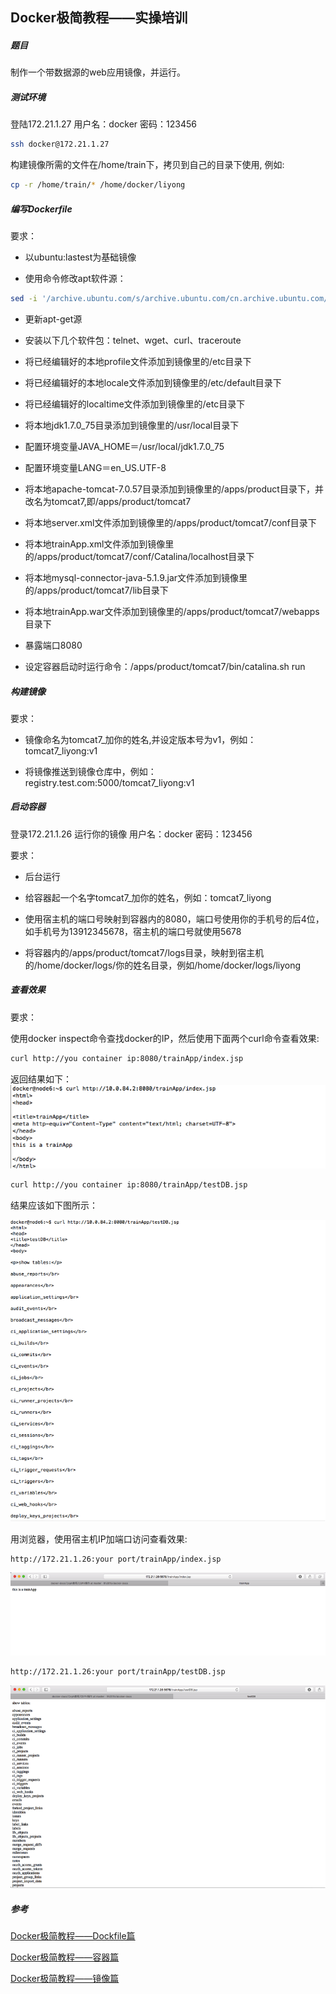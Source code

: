 Docker极简教程——实操培训
-------------------------------------------------------

##### 题目

制作一个带数据源的web应用镜像，并运行。

##### 测试环境

登陆172.21.1.27 用户名：docker 密码：123456

```bash
ssh docker@172.21.1.27
```

构建镜像所需的文件在/home/train下，拷贝到自己的目录下使用, 例如:

```bash 
cp -r /home/train/* /home/docker/liyong
```

##### 编写Dockerfile

要求：

* 以ubuntu:lastest为基础镜像

* 使用命令修改apt软件源：

```bash
sed -i '/archive.ubuntu.com/s/archive.ubuntu.com/cn.archive.ubuntu.com/g' /etc/apt/sources.list
```

* 更新apt-get源

* 安装以下几个软件包：telnet、wget、curl、traceroute

* 将已经编辑好的本地profile文件添加到镜像里的/etc目录下

* 将已经编辑好的本地locale文件添加到镜像里的/etc/default目录下

* 将已经编辑好的localtime文件添加到镜像里的/etc目录下

* 将本地jdk1.7.0_75目录添加到镜像里的/usr/local目录下

* 配置环境变量JAVA_HOME＝/usr/local/jdk1.7.0_75

* 配置环境变量LANG＝en_US.UTF-8

* 将本地apache-tomcat-7.0.57目录添加到镜像里的/apps/product目录下，并改名为tomcat7,即/apps/product/tomcat7

* 将本地server.xml文件添加到镜像里的/apps/product/tomcat7/conf目录下

* 将本地trainApp.xml文件添加到镜像里的/apps/product/tomcat7/conf/Catalina/localhost目录下

* 将本地mysql-connector-java-5.1.9.jar文件添加到镜像里的/apps/product/tomcat7/lib目录下

* 将本地trainApp.war文件添加到镜像里的/apps/product/tomcat7/webapps目录下

* 暴露端口8080

* 设定容器启动时运行命令：/apps/product/tomcat7/bin/catalina.sh run


##### 构建镜像

要求：

* 镜像命名为tomcat7_加你的姓名,并设定版本号为v1，例如：tomcat7_liyong:v1

* 将镜像推送到镜像仓库中，例如：registry.test.com:5000/tomcat7_liyong:v1

##### 启动容器

登录172.21.1.26 运行你的镜像 用户名：docker 密码：123456

要求：

* 后台运行

* 给容器起一个名字tomcat7_加你的姓名，例如：tomcat7_liyong

* 使用宿主机的端口号映射到容器内的8080，端口号使用你的手机号的后4位，如手机号为13912345678，宿主机的端口号就使用5678

* 将容器内的/apps/product/tomcat7/logs目录，映射到宿主机的/home/docker/logs/你的姓名目录，例如/home/docker/logs/liyong


##### 查看效果

要求：

使用docker inspect命令查找docker的IP，然后使用下面两个curl命令查看效果:

```bash
curl http://you container ip:8080/trainApp/index.jsp
```

返回结果如下：
![](images/curl.png)

```bash
curl http://you container ip:8080/trainApp/testDB.jsp
```

结果应该如下图所示：

![](images/curldb.png)


用浏览器，使用宿主机IP加端口访问查看效果:

```bash
http://172.21.1.26:your port/trainApp/index.jsp
```

![](images/broser.png)

```bash
http://172.21.1.26:your port/trainApp/testDB.jsp
```

![](images/browserdb.png)



##### 参考

[Docker极简教程——Dockfile篇](https://github.com/lth2015/docker-docs/tree/master/Docker%E6%9E%81%E7%AE%80%E6%95%99%E7%A8%8B/Docker%E6%9E%81%E7%AE%80%E6%95%99%E7%A8%8B%E2%80%94%E2%80%94Dockfile%E7%AF%87)

[Docker极简教程——容器篇](https://github.com/lth2015/docker-docs/tree/master/Docker%E6%9E%81%E7%AE%80%E6%95%99%E7%A8%8B/Docker%E6%9E%81%E7%AE%80%E6%95%99%E7%A8%8B%E2%80%94%E2%80%94%E5%AE%B9%E5%99%A8%E7%AF%87)

[Docker极简教程——镜像篇](https://github.com/lth2015/docker-docs/tree/master/Docker%E6%9E%81%E7%AE%80%E6%95%99%E7%A8%8B/Docker%E6%9E%81%E7%AE%80%E6%95%99%E7%A8%8B%E2%80%94%E2%80%94%E9%95%9C%E5%83%8F%E7%AF%87)
